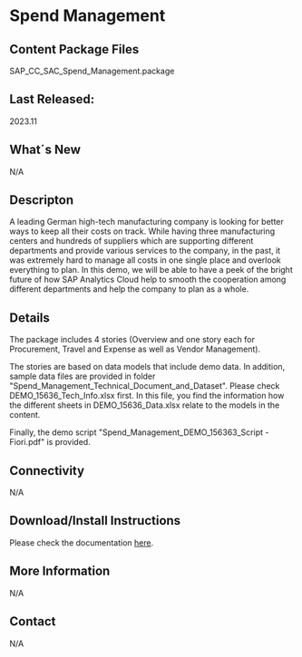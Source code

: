 # Spend Management

## Content Package Files
SAP_CC_SAC_Spend_Management.package 

## Last Released:
2023.11

## What´s New
N/A

## Descripton
A leading German high-tech manufacturing company is looking for better ways to keep all their costs on track. While having three manufacturing centers and hundreds of suppliers which are supporting different departments and provide various services to the company, in the past, it was extremely hard to manage all costs in one single place and overlook everything to plan.
In this demo, we will be able to have a peek of the bright future of how SAP Analytics Cloud help to smooth the cooperation among different departments and help the company to plan as a whole.

## Details
The package includes 4 stories (Overview and one story each for Procurement, Travel and Expense as well as Vendor Management).

The stories are based on data models that include demo data.
In addition, sample data files are provided in folder "Spend_Management_Technical_Document_and_Dataset".
Please check DEMO_15636_Tech_Info.xlsx first. In this file, you find the information how the different sheets in DEMO_15636_Data.xlsx relate to the models in the content.

Finally, the demo script "Spend_Management_DEMO_156363_Script - Fiori.pdf" is provided.

## Connectivity
N/A

## Download/Install Instructions
Please check the documentation [here](https://help.sap.com/docs/SAP_ANALYTICS_CLOUD/42093f14b43c485fbe3adbbe81eff6c8/603e26204ce14bd8b5f9729a8123636f.html).


## More Information
N/A

## Contact
N/A

